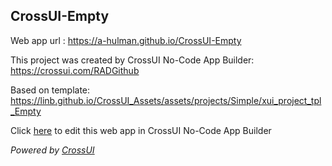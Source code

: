 ## CrossUI-Empty
Web app url : https://a-hulman.github.io/CrossUI-Empty

This project was created by CrossUI No-Code App Builder: https://crossui.com/RADGithub

Based on template: https://linb.github.io/CrossUI_Assets/assets/projects/Simple/xui_project_tpl_Empty

Click [here](https://crossui.com/RADGithub/#!from=github&owner=a-hulman&repo=CrossUI-Empty) to edit this web app in CrossUI No-Code App Builder

<i>Powered by [CrossUI](https://crossui.com)</i>
